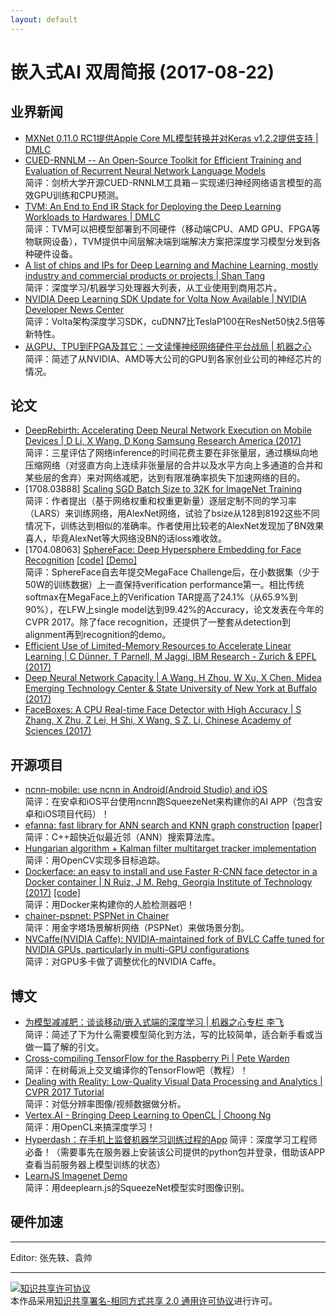 ```yaml
---
layout: default
---
```


# 嵌入式AI 双周简报 (2017-08-22)

## 业界新闻

- [MXNet 0.11.0 RC1提供Apple Core ML模型转换并对Keras v1.2.2提供支持 | DMLC](https://github.com/apache/incubator-mxnet/releases)</br>
- [CUED-RNNLM -- An Open-Source Toolkit for Efficient Training and Evaluation of Recurrent Neural Network Language Models](http://mi.eng.cam.ac.uk/projects/cued-rnnlm/papers/ICASSP16-Toolkit.pdf)</br>
简评：剑桥大学开源CUED-RNNLM工具箱－实现递归神经网络语言模型的高效GPU训练和CPU预测。  
- [TVM: An End to End IR Stack for Deploying the Deep Learning Workloads to Hardwares | DMLC](http://tvmlang.org/2017/08/17/tvm-release-announcement.html)</br>
简评：TVM可以把模型部署到不同硬件（移动端CPU、AMD GPU、FPGA等物联网设备），TVM提供中间层解决端到端解决方案把深度学习模型分发到各种硬件设备。
- [A list of chips and IPs for Deep Learning and Machine Learning, mostly industry and commercial products or projects | Shan Tang](https://basicmi.github.io/Deep-Learning-Processor-List/)</br>
简评：深度学习/机器学习处理器大列表，从工业使用到商用芯片。
- [NVIDIA Deep Learning SDK Update for Volta Now Available | NVIDIA Developer News Center](https://news.developer.nvidia.com/nvidia-deep-learning-sdk-update-for-volta-now-available/)</br>
简评：Volta架构深度学习SDK，cuDNN7比TeslaP100在ResNet50快2.5倍等新特性。
- [从GPU、TPU到FPGA及其它：一文读懂神经网络硬件平台战局 | 机器之心](https://mp.weixin.qq.com/s?__biz=MzA3MzI4MjgzMw==&mid=2650729894&idx=1&sn=e8c3b919fba8a23ee9cd882ee91b0af2)</br>
简评：简述了从NVIDIA、AMD等大公司的GPU到各家创业公司的神经芯片的情况。

## 论文

- [DeepRebirth: Accelerating Deep Neural Network Execution on Mobile Devices | D Li, X Wang, D Kong Samsung Research America (2017)](https://arxiv.org/abs/1708.04728)</br>
简评：三星评估了网络inference的时间花费主要在非张量层，通过横纵向地压缩网络（对竖直方向上连续非张量层的合并以及水平方向上多通道的合并和某些层的舍弃）来对网络减肥，达到有限准确率损失下加速网络的目的。
- [1708.03888] [Scaling SGD Batch Size to 32K for ImageNet Training](https://arxiv.org/abs/1708.03888)</br>
简评：作者提出（基于网络权重和权重更新量）逐层定制不同的学习率（LARS）来训练网络，用AlexNet网络，试验了bsize从128到8192这些不同情况下，训练达到相似的准确率。作者使用比较老的AlexNet发现加了BN效果喜人，毕竟AlexNet等大网络没BN的话loss难收敛。
- [1704.08063] [SphereFace: Deep Hypersphere Embedding for Face Recognition](https://arxiv.org/abs/1704.08063) [[code]](https://github.com/wy1iu/sphereface) [[Demo]](http://v-wb.youku.com/v_show/id_XMjk3NTc1NjMxMg==.html)</br>
简评：SphereFace自去年提交MegaFace Challenge后，在小数据集（少于50W的训练数据）上一直保持verification performance第一。相比传统softmax在MegaFace上的Verification TAR提高了24.1%（从65.9%到90%），在LFW上single model达到99.42%的Accuracy，论文发表在今年的CVPR 2017。除了face recognition，还提供了一整套从detection到alignment再到recognition的demo。
- [Efficient Use of Limited-Memory Resources to Accelerate Linear Learning | C Dünner, T Parnell, M Jaggi, IBM Research - Zurich & EPFL (2017)](https://arxiv.org/abs/1708.05357) 
- [Deep Neural Network Capacity | A Wang, H Zhou, W Xu, X Chen, Midea Emerging Technology Center & State University of New York at Buffalo (2017)](https://arxiv.org/abs/1708.05029)
- [FaceBoxes: A CPU Real-time Face Detector with High Accuracy | S Zhang, X Zhu, Z Lei, H Shi, X Wang, S Z. Li, Chinese Academy of Sciences (2017)](https://arxiv.org/abs/1708.05234)


## 开源项目

- [ncnn-mobile: use ncnn in Android(Android Studio) and iOS](https://github.com/dangbo/ncnn-mobile)</br>
简评：在安卓和iOS平台使用ncnn跑SqueezeNet来构建你的AI APP（包含安卓和iOS项目代码）！
- [efanna: fast library for ANN search and KNN graph construction](https://github.com/fc731097343/efanna) [[paper]](https://arxiv.org/abs/1609.07228)</br>
简评：C++超快近似最近邻（ANN）搜索算法库。
- [Hungarian algorithm + Kalman filter multitarget tracker implementation](https://github.com/Smorodov/Multitarget-tracker)</br>
简评：用OpenCV实现多目标追踪。  
- [Dockerface: an easy to install and use Faster R-CNN face detector in a Docker container | N Ruiz, J M. Rehg, Georgia Institute of Technology (2017)](https://arxiv.org/abs/1708.04370) [[code]](https://github.com/natanielruiz/dockerface)</br>
简评：用Docker来构建你的人脸检测器吧！
- [chainer-pspnet: PSPNet in Chainer](https://github.com/mitmul/chainer-pspnet)</br>
简评：用金字塔场景解析网络（PSPNet）来做场景分割。
- [NVCaffe(NVIDIA Caffe): NVIDIA-maintained fork of BVLC Caffe tuned for NVIDIA GPUs, particularly in multi-GPU configurations](https://github.com/borisgin/nvcaffe-0.16)</br>
简评：对GPU多卡做了调整优化的NVIDIA Caffe。

## 博文

- [为模型减减肥：谈谈移动/嵌入式端的深度学习 | 机器之心专栏 李飞](https://mp.weixin.qq.com/s?__biz=MzA3MzI4MjgzMw==&mid=2650729791&idx=2&sn=0b8acd1bc1a4a10d988bc5f8301d6749)</br>
简评：简述了下为什么需要模型简化到方法，写的比较简单，适合新手看或当做一篇了解的引文。
- [Cross-compiling TensorFlow for the Raspberry Pi | Pete Warden](https://petewarden.com/2017/08/20/cross-compiling-tensorflow-for-the-raspberry-pi/)</br>
简评：在树莓派上交叉编译你的TensorFlow吧（教程）！
- [Dealing with Reality: Low-Quality Visual Data Processing and Analytics | CVPR 2017 Tutorial](https://pan.baidu.com/s/1i46rWI5#list/path=%2F)</br>
简评：对低分辨率图像/视频数据做分析。
- [Vertex.AI - Bringing Deep Learning to OpenCL | Choong Ng](http://vertex.ai/blog/bringing-deep-learning-to-opencl)</br>
简评：用OpenCL来搞深度学习！
- [Hyperdash：在手机上监督机器学习训练过程的App](https://hyperdash.io/)
简评：深度学习工程师必备！（需要事先在服务器上安装该公司提供的python包并登录，借助该APP查看当前服务器上模型训练的状态）
- [LearnJS Imagenet Demo](https://pair-code.github.io/deeplearnjs/demos/imagenet/imagenet-demo.html)</br>
简评：用deeplearn.js的SqueezeNet模型实时图像识别。

## 硬件加速

----

Editor: 张先轶、袁帅

----

<a rel="license" href="http://creativecommons.org/licenses/by-sa/2.0/"><img alt="知识共享许可协议" style="border-width:0" src="https://i.creativecommons.org/l/by-sa/2.0/88x31.png" /></a><br />本作品采用<a rel="license" href="http://creativecommons.org/licenses/by-sa/2.0/">知识共享署名-相同方式共享 2.0 通用许可协议</a>进行许可。
